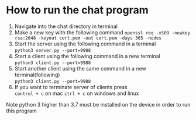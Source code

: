 # How to run the chat program
1. Navigate into the chat directory in terminal
2. Make a new key with the following command
   `openssl req -x509 -newkey rsa:2048 -keyout cert.pem -out cert.pem -days 365 -nodes`
3. Start the server using the following command in a terminal  
   `python3 server.py --port=9988`
4. Start a client using the following command in a new terminal  
   `python3 client.py --port=9988`
5. Start another client using the same command in a new terminal(following)  
   `python3 client.py --port=9988`
6. If you want to terminate server of clients press   
   `control + c` on mac
   `ctrl + c` on windows and linux


Note python 3 higher than 3.7 must be installed on the device in order to run this program

